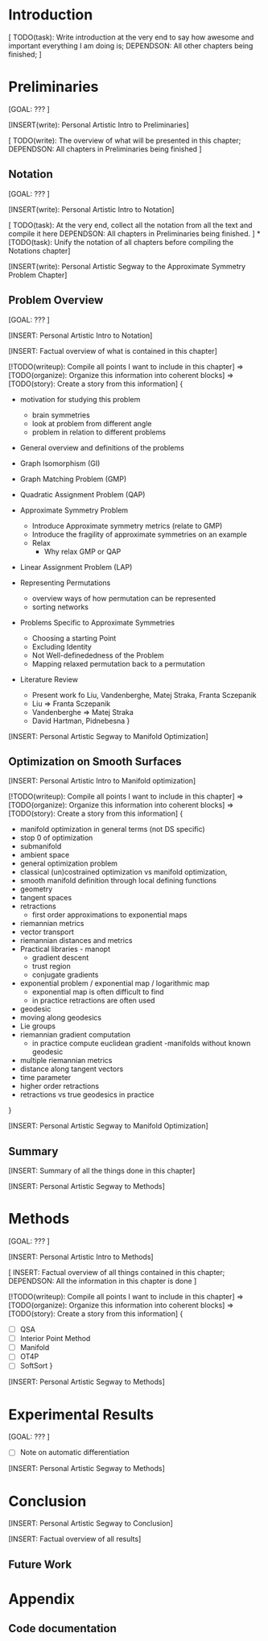 # Introduction

[
    TODO(task): Write introduction at the very end to say how awesome and important everything I am doing is;
    DEPENDSON: All other chapters being finished;
]

# Preliminaries

[GOAL: ??? ]

[INSERT(write): Personal Artistic Intro to Preliminaries]

[
    TODO(write): The overview of what will be presented in this chapter;
    DEPENDSON: All chapters in Preliminaries being finished
]

## Notation

[GOAL: ??? ]

[INSERT(write): Personal Artistic Intro to Notation]

[
    TODO(task): At the very end, collect all the notation from all the text and compile it here
    DEPENDSON: All chapters in Preliminaries being finished.
]
    * [TODO(task): Unify the notation of all chapters before compiling the Notations chapter]

[INSERT(write): Personal Artistic Segway to the Approximate Symmetry Problem Chapter]

## Problem Overview

[GOAL: ??? ]

[INSERT: Personal Artistic Intro to Notation]

[INSERT: Factual overview of what is contained in this chapter]

[!TODO(writeup): Compile all points I want to include in this chapter] 
    => [TODO(organize): Organize this information into coherent blocks] 
    => [TODO(story): Create a story from this information] 
{
- motivation for studying this problem
    - brain symmetries
    - look at problem from different angle
    - problem in relation to different problems
- General overview and definitions of the problems

- Graph Isomorphism (GI)
- Graph Matching Problem (GMP)
- Quadratic Assignment Problem (QAP)
- Approximate Symmetry Problem
    - Introduce Approximate symmetry metrics (relate to GMP)
    - Introduce the fragility of approximate symmetries on an example
    - Relax
      - Why relax GMP or QAP

- Linear Assignment Problem (LAP)

- Representing Permutations
    - overview ways of how permutation can be represented
    - sorting networks

- Problems Specific to Approximate Symmetries
    - Choosing a starting Point
    - Excluding Identity
    - Not Well-definededness of the Problem
    - Mapping relaxed permutation back to a permutation

- Literature Review
    - Present work fo Liu, Vandenberghe, Matej Straka, Franta Sczepanik
    - Liu => Franta Sczepanik
    - Vandenberghe => Matej Straka
    - David Hartman, Pidnebesna
}


[INSERT: Personal Artistic Segway to Manifold Optimization]

## Optimization on Smooth Surfaces

[INSERT: Personal Artistic Intro to Manifold optimization]

[!TODO(writeup): Compile all points I want to include in this chapter] 
    => [TODO(organize): Organize this information into coherent blocks] 
    => [TODO(story): Create a story from this information] 
{
- manifold optimization in general terms (not DS specific)
- stop 0 of optimization
- submanifold
- ambient space
- general optimization problem
- classical (un)costrained optimization vs manifold optimization, 
- smooth manifold definition through local defining functions
- geometry
- tangent spaces
- retractions
    - first order approximations to exponential maps
- riemannian metrics
- vector transport
- riemannian distances and metrics
- Practical libraries - manopt
  - gradient descent
  - trust region
  - conjugate gradients
- exponential problem / exponential map / logarithmic map
    - exponential map is often difficult to find
    - in practice retractions are often used
- geodesic
- moving along geodesics
- Lie groups
- riemannian gradient computation  
  - in practice compute euclidean gradient
-manifolds without known geodesic
- multiple riemannian metrics
- distance along tangent vectors
- time parameter
- higher order retractions
- retractions vs true geodesics in practice

}

[INSERT: Personal Artistic Segway to Manifold Optimization]


## Summary

[INSERT: Summary of all the things done in this chapter]

[INSERT: Personal Artistic Segway to Methods]


# Methods

[GOAL: ??? ]

[INSERT: Personal Artistic Intro to Methods]

[
    INSERT: Factual overview of all things contained in this chapter;
    DEPENDSON: All the information in this chapter is done
]

[!TODO(writeup): Compile all points I want to include in this chapter] 
    => [TODO(organize): Organize this information into coherent blocks] 
    => [TODO(story): Create a story from this information] 
{
 - [ ] QSA
 - [ ] Interior Point Method
 - [ ] Manifold
 - [ ] OT4P
 - [ ] SoftSort
}

[INSERT: Personal Artistic Segway to Methods]

# Experimental Results

[GOAL: ??? ]

 - [ ] Note on automatic differentiation

[INSERT: Personal Artistic Segway to Methods]

# Conclusion

[INSERT: Personal Artistic Segway to Conclusion]

[INSERT: Factual overview of all results]

## Future Work

# Appendix

## Code documentation
